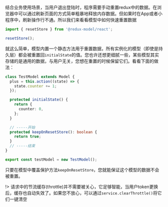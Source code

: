 结合业务使用场景，当用户退出登陆时，程序需要手动重置redux中的数据。在浏览器中可以通过刷新页面的方式简单粗暴地释放内存数据。但如果时在App或者小程序中，刷新操作行不通。所以我们来看看模型中如何快速重置数据

```typescript
import { resetStore } from '@redux-model/react';

resetStore();
```
就这么简单，模型内置一个静态方法用于重置数据，所有实例化的模型（即使是持久层）都会被重置回`initialState`的值。您也许还想更细腻一些，某些模型其实存储的是通用的数据，与用户无关，您想在重置的时候保留它们。看看下面的做法：

```typescript
class TestModel extends Model {
  plus = this.action((state) => {
    state.counter += 1;
  });

  protected initialState() {
    return {
      counter: 0,
    };
  }

  // -----开始
  protected keepOnResetStore(): boolean {
    return true;
  }
  // -----结束
}

export const testModel = new TestModel();
```
只要在模型中覆盖保护方法`keepOnResetStore`，您就能保证这个模型的数据不会被重置。

!> 请求中的节流缓存(throttle)并不需要被关心，它足够智能，当用户token更换后，缓存也自动失效了。如果您不放心，可以通过`service.clearThrottle()`将它们一键清空
